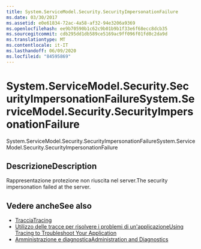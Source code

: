 ```yaml
---
title: System.ServiceModel.Security.SecurityImpersonationFailure
ms.date: 03/30/2017
ms.assetid: e0e61834-72ac-4a58-af32-94e3206a9369
ms.openlocfilehash: ee9b70590b1c62c9b01b9b1f33e6f68ecc8dcb35
ms.sourcegitcommit: cdb295dd1db589ce5169ac9ff096f01fd0c2da9d
ms.translationtype: MT
ms.contentlocale: it-IT
ms.lasthandoff: 06/09/2020
ms.locfileid: "84595869"
---
```

# <a name="systemservicemodelsecuritysecurityimpersonationfailure"></a><span data-ttu-id="f26fa-102">System.ServiceModel.Security.SecurityImpersonationFailure</span><span class="sxs-lookup"><span data-stu-id="f26fa-102">System.ServiceModel.Security.SecurityImpersonationFailure</span></span>
<span data-ttu-id="f26fa-103">System.ServiceModel.Security.SecurityImpersonationFailure</span><span class="sxs-lookup"><span data-stu-id="f26fa-103">System.ServiceModel.Security.SecurityImpersonationFailure</span></span>  
  
## <a name="description"></a><span data-ttu-id="f26fa-104">Descrizione</span><span class="sxs-lookup"><span data-stu-id="f26fa-104">Description</span></span>  
 <span data-ttu-id="f26fa-105">Rappresentazione protezione non riuscita nel server.</span><span class="sxs-lookup"><span data-stu-id="f26fa-105">The security impersonation failed at the server.</span></span>  
  
## <a name="see-also"></a><span data-ttu-id="f26fa-106">Vedere anche</span><span class="sxs-lookup"><span data-stu-id="f26fa-106">See also</span></span>

- [<span data-ttu-id="f26fa-107">Traccia</span><span class="sxs-lookup"><span data-stu-id="f26fa-107">Tracing</span></span>](index.md)
- [<span data-ttu-id="f26fa-108">Utilizzo delle tracce per risolvere i problemi di un'applicazione</span><span class="sxs-lookup"><span data-stu-id="f26fa-108">Using Tracing to Troubleshoot Your Application</span></span>](using-tracing-to-troubleshoot-your-application.md)
- [<span data-ttu-id="f26fa-109">Amministrazione e diagnostica</span><span class="sxs-lookup"><span data-stu-id="f26fa-109">Administration and Diagnostics</span></span>](../index.md)
